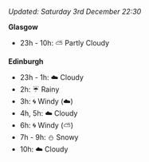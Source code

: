 *Updated: Saturday 3rd December 22:30*

**Glasgow**

* 23h - 10h: :partly_sunny: Partly Cloudy

**Edinburgh**

* 23h - 1h: :cloud: Cloudy
* 2h: :umbrella: Rainy
* 3h: :cyclone: Windy (:cloud:)
* 4h, 5h: :cloud: Cloudy
* 6h: :cyclone: Windy (:partly_sunny:)
* 7h - 9h: :snowman: Snowy
* 10h: :cloud: Cloudy
